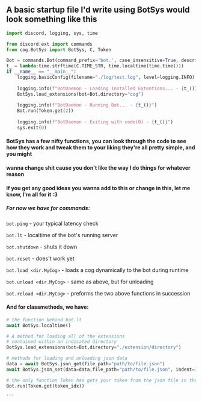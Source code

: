 ## A basic startup file I'd write using BotSys would look something like this

```py
import discord, logging, sys, time

from discord.ext import commands
from cog.BotSys import BotSys, C, Token

Bot = commands.Bot(command_prefix='bot.', case_insensitive=True, description="Penis")
t_ = lambda:time.strftime(C.TIME_STR, time.localtime(time.time()))
if __name__ == "__main__":
    logging.basicConfig(filename="./log/test.log", level=logging.INFO)
    
    logging.info(f"BotDaemon - Loading Installed Extentions... - {t_()}")
    BotSys.load_extensions(bot=Bot,directory="cog")
    
    logging.info(f"BotDaemon - Running Bot... - {t_()}")
    Bot.run(Token.get(2))
    
    logging.info(f"BotDaemon - Exiting with code(0) - {t_()}")
    sys.exit(0) 
```

#### BotSys has a few nifty functions, you can look through the code to see how they work and tweak them to your liking they're all pretty simple, and you might 
#### wanna change shit cause you don't like the way I do things for whatever reason 
#### If you get any good ideas you wanna add to this or change in this, let me know, I'm all for it :3

##### For now we have for commands:

`bot.ping` - your typical latency check

`bot.lt` - localtime of the bot's running server

`bot.shutdown` - shuts it down

`bot.reset` - does't work yet

`bot.load <dir.MyCog>` - loads a cog dynamically to the bot during runtime

`bot.unload <dir.MyCog>` - same as above, but for unloading

`bot.reload <dir.MyCog>` - preforms the two above functions in succession

#### And for classmethods, we have:
````py
# the function behind bot.lt
await BotSys.localtime()

# A method for loading all of the extensions
# contained within an indicated directory
BotSys.load_extensions(bot=Bot,directory="./extension/directory")

# methods for loading and unloading json data
data = await BotSys.json_get(file_path="path/to/file.json")
await BotSys.json_set(data=data,file_path="path/to/file.json", indent=3)

# the only function Token has gets your token from the json file in the data directory
Bot.run(Token.get(token_idx))

```
